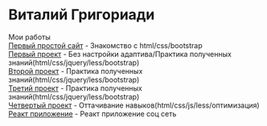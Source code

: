 # Виталий Григориади
Мои работы </br>
[Первый простой сайт](https://memfik.github.io/srctest/ "Мой первый сайт") - Знакомство с html/css/bootstrap </br>
[Первый проект](https://memfik.github.io/src2/ "Мой первый проект") - Без настройки адаптива/Практика полученных знаний(html/css/jquery/less/bootstrap) </br>
[Второй проект](https://memfik.github.io/src/ "Мой второй проект") - Практика полученных знаний(html/css/jquery/less/bootstrap) </br>
[Третий проект](https://memfik.github.io/newProject/ "Мой третий проект") - Практика полученных знаний(html/css/jquery/less/bootstrap) </br>
[Четвертый проект](https://memfik.github.io/tromso/ "Мой четвертый проект") - Оттачивание навыков(html/css/js/less/оптимизация) </br>
[Реакт приложение](https://memfik.github.io/build/ "Мой четвертый проект") - Реакт приложение соц сеть </br>

